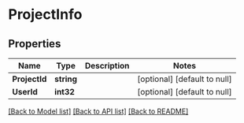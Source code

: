 # ProjectInfo

## Properties
Name | Type | Description | Notes
------------ | ------------- | ------------- | -------------
**ProjectId** | **string** |  | [optional] [default to null]
**UserId** | **int32** |  | [optional] [default to null]

[[Back to Model list]](../README.md#documentation-for-models) [[Back to API list]](../README.md#documentation-for-api-endpoints) [[Back to README]](../README.md)


